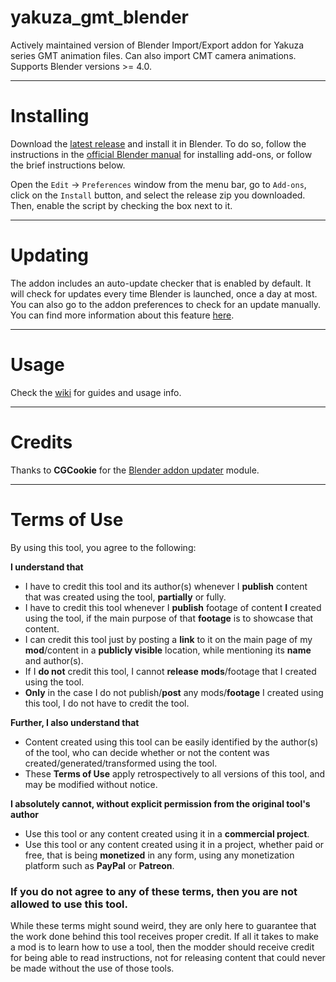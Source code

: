 # yakuza_gmt_blender
Actively maintained version of Blender Import/Export addon for Yakuza series GMT animation files. Can also import CMT camera animations. Supports Blender versions >= 4.0.
 
***
 
# Installing
Download the [latest release](https://github.com/Fronkln/yakuza-gmt-blender/releases/latest) and install it in Blender. To do so, follow the instructions in the [official Blender manual](https://docs.blender.org/manual/en/latest/editors/preferences/addons.html) for installing add-ons, or follow the brief instructions below.

Open the `Edit` -> `Preferences` window from the menu bar, go to `Add-ons`, click on the `Install` button, and select the release zip you downloaded. Then, enable the script by checking the box next to it.

***

# Updating
The addon includes an auto-update checker that is enabled by default. It will check for updates every time Blender is launched, once a day at most. You can also go to the addon preferences to check for an update manually. You can find more information about this feature [here](https://github.com/SutandoTsukai181/yakuza-gmt-blender/wiki/Addon-Options#addon-preferences).

***

# Usage
Check the [wiki](https://github.com/SutandoTsukai181/yakuza-gmt-blender/wiki) for guides and usage info.

***

# Credits
Thanks to **CGCookie** for the [Blender addon updater](https://github.com/CGCookie/blender-addon-updater) module.

***

# Terms of Use
By using this tool, you agree to the following:

**I understand that**
- I have to credit this tool and its author(s) whenever I **publish** content that was created using the tool, **partially** or fully.
- I have to credit this tool whenever I **publish** footage of content **I** created using the tool, if the main purpose of that **footage** is to showcase that content.
- I can credit this tool just by posting a **link** to it on the main page of my **mod**/content in a **publicly visible** location, while mentioning its **name** and author(s).
- If I **do not** credit this tool, I cannot **release** **mods**/footage that I created using the tool.
- **Only** in the case I do not publish/**post** any mods/**footage** I created using this tool, I do not have to credit the tool.

**Further, I also understand that**
- Content created using this tool can be easily identified by the author(s) of the tool, who can decide whether or not the content was created/generated/transformed using the tool.
- These **Terms of Use** apply retrospectively to all versions of this tool, and may be modified without notice.

**I absolutely cannot, without explicit permission from the original tool's author**
- Use this tool or any content created using it in a **commercial project**.
- Use this tool or any content created using it in a project, whether paid or free, that is being **monetized** in any form, using any monetization platform such as **PayPal** or **Patreon**.

### If you do not agree to any of these terms, then you are not allowed to use this tool.

While these terms might sound weird, they are only here to guarantee that the work done behind this tool receives proper credit. If all it takes to make a mod is to learn how to use a tool, then the modder should receive credit for being able to read instructions, not for releasing content that could never be made without the use of those tools.
